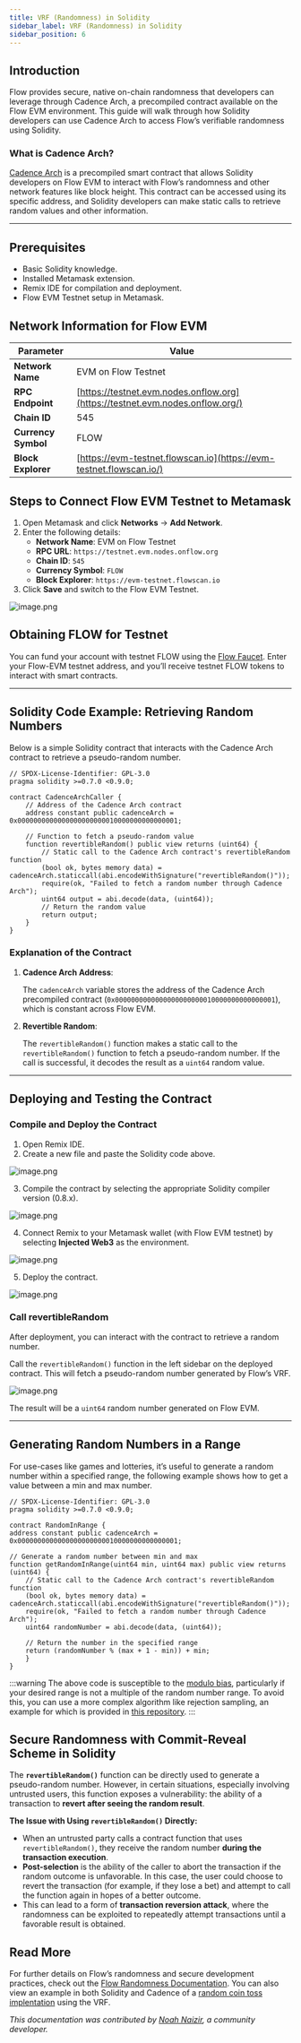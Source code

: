 ```yaml
---
title: VRF (Randomness) in Solidity
sidebar_label: VRF (Randomness) in Solidity
sidebar_position: 6
---
```


## **Introduction**

Flow provides secure, native on-chain randomness that developers can leverage through Cadence Arch, a precompiled contract available on the Flow EVM environment. This guide will walk through how Solidity developers can use Cadence Arch to access Flow’s verifiable randomness using Solidity.

### **What is Cadence Arch?**

[Cadence Arch](https://github.com/onflow/flips/blob/main/protocol/20231116-evm-support.md#cadence-arch) is a precompiled smart contract that allows Solidity developers on Flow EVM to interact with Flow’s randomness and other network features like block height. This contract can be accessed using its specific address, and Solidity developers can make static calls to retrieve random values and other information.

---

## **Prerequisites**

- Basic Solidity knowledge.
- Installed Metamask extension.
- Remix IDE for compilation and deployment.
- Flow EVM Testnet setup in Metamask.

## **Network Information for Flow EVM**

| **Parameter**       | **Value**                                                                     |
| ------------------- | ----------------------------------------------------------------------------- |
| **Network Name**    | EVM on Flow Testnet                                                           |
| **RPC Endpoint**    | [https://testnet.evm.nodes.onflow.org](https://testnet.evm.nodes.onflow.org/) |
| **Chain ID**        | 545                                                                           |
| **Currency Symbol** | FLOW                                                                          |
| **Block Explorer**  | [https://evm-testnet.flowscan.io](https://evm-testnet.flowscan.io/)           |

## **Steps to Connect Flow EVM Testnet to Metamask**

1. Open Metamask and click **Networks** -> **Add Network**.
2. Enter the following details:
   - **Network Name**: EVM on Flow Testnet
   - **RPC URL**: `https://testnet.evm.nodes.onflow.org`
   - **Chain ID**: `545`
   - **Currency Symbol**: `FLOW`
   - **Block Explorer**: `https://evm-testnet.flowscan.io`
3. Click **Save** and switch to the Flow EVM Testnet.

![image.png](./vrf-1.png)

## **Obtaining FLOW for Testnet**

You can fund your account with testnet FLOW using the [Flow Faucet](https://testnet-faucet.onflow.org/fund-account). Enter your Flow-EVM testnet address, and you’ll receive testnet FLOW tokens to interact with smart contracts.

---

## **Solidity Code Example: Retrieving Random Numbers**

Below is a simple Solidity contract that interacts with the Cadence Arch contract to retrieve a pseudo-random number.

```solidity
// SPDX-License-Identifier: GPL-3.0
pragma solidity >=0.7.0 <0.9.0;

contract CadenceArchCaller {
    // Address of the Cadence Arch contract
    address constant public cadenceArch = 0x0000000000000000000000010000000000000001;

    // Function to fetch a pseudo-random value
    function revertibleRandom() public view returns (uint64) {
        // Static call to the Cadence Arch contract's revertibleRandom function
        (bool ok, bytes memory data) = cadenceArch.staticcall(abi.encodeWithSignature("revertibleRandom()"));
        require(ok, "Failed to fetch a random number through Cadence Arch");
        uint64 output = abi.decode(data, (uint64));
        // Return the random value
        return output;
    }
}

```

### **Explanation of the Contract**

1. **Cadence Arch Address**:

   The `cadenceArch` variable stores the address of the Cadence Arch precompiled contract (`0x0000000000000000000000010000000000000001`), which is constant across Flow EVM.

2. **Revertible Random**:

   The `revertibleRandom()` function makes a static call to the `revertibleRandom()` function to fetch a pseudo-random number. If the call is successful, it decodes the result as a `uint64` random value.

---

## **Deploying and Testing the Contract**

### Compile and Deploy the Contract

1. Open Remix IDE.
2. Create a new file and paste the Solidity code above.

![image.png](./vrf-2.png)

3. Compile the contract by selecting the appropriate Solidity compiler version (0.8.x).

![image.png](./vrf-3.png)

4. Connect Remix to your Metamask wallet (with Flow EVM testnet) by selecting **Injected Web3** as the environment.

![image.png](./vrf-4.png)

5. Deploy the contract.

![image.png](./vrf-5.png)

### Call revertibleRandom

After deployment, you can interact with the contract to retrieve a random number.

Call the `revertibleRandom()` function in the left sidebar on the deployed contract. This will fetch a pseudo-random number generated by Flow’s VRF.

![image.png](./vrf-6.png)

The result will be a `uint64` random number generated on Flow EVM.

---

## **Generating Random Numbers in a Range**

For use-cases like games and lotteries, it’s useful to generate a random number within a specified range, the following example shows how to get a value between a min and max number.

```solidity
// SPDX-License-Identifier: GPL-3.0
pragma solidity >=0.7.0 <0.9.0;

contract RandomInRange {
address constant public cadenceArch = 0x0000000000000000000000010000000000000001;

// Generate a random number between min and max
function getRandomInRange(uint64 min, uint64 max) public view returns (uint64) {
    // Static call to the Cadence Arch contract's revertibleRandom function
    (bool ok, bytes memory data) = cadenceArch.staticcall(abi.encodeWithSignature("revertibleRandom()"));
    require(ok, "Failed to fetch a random number through Cadence Arch");
    uint64 randomNumber = abi.decode(data, (uint64));

    // Return the number in the specified range
    return (randomNumber % (max + 1 - min)) + min;
	}
}
```

:::warning
The above code is susceptible to the [modulo
bias](https://research.kudelskisecurity.com/2020/07/28/the-definitive-guide-to-modulo-bias-and-how-to-avoid-it/),
particularly if your desired range is not a multiple of the random number range. To avoid this, you can use a more
complex algorithm like rejection sampling, an example for which is provided in [this
repository](https://github.com/onflow/random-coin-toss).
:::

## **Secure Randomness with Commit-Reveal Scheme in Solidity**

The **`revertibleRandom()`** function can be directly used to generate a pseudo-random number. However, in certain situations, especially involving untrusted users, this function exposes a vulnerability: the ability of a transaction to **revert after seeing the random result**.

**The Issue with Using `revertibleRandom()` Directly:**

- When an untrusted party calls a contract function that uses `revertibleRandom()`, they receive the random number **during the transaction execution**.
- **Post-selection** is the ability of the caller to abort the transaction if the random outcome is unfavorable. In this case, the user could choose to revert the transaction (for example, if they lose a bet) and attempt to call the function again in hopes of a better outcome.
- This can lead to a form of **transaction reversion attack**, where the randomness can be exploited to repeatedly attempt transactions until a favorable result is obtained.

## Read More

For further details on Flow’s randomness and secure development practices, check out the [Flow Randomness Documentation](https://developers.flow.com/build/advanced-concepts/randomness). You can also view an example in both Solidity and Cadence of a [random coin toss implentation](https://github.com/onflow/random-coin-toss) using the VRF.

_This documentation was contributed by [Noah Naizir](https://x.com/noah_overflow?s=21), a community developer._

